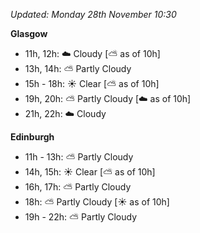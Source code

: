 *Updated: Monday 28th November 10:30*

**Glasgow**

* 11h, 12h: :cloud: Cloudy [:partly_sunny: as of 10h]
* 13h, 14h: :partly_sunny: Partly Cloudy
* 15h - 18h: :sunny: Clear [:partly_sunny: as of 10h]
* 19h, 20h: :partly_sunny: Partly Cloudy [:cloud: as of 10h]
* 21h, 22h: :cloud: Cloudy

**Edinburgh**

* 11h - 13h: :partly_sunny: Partly Cloudy
* 14h, 15h: :sunny: Clear [:partly_sunny: as of 10h]
* 16h, 17h: :partly_sunny: Partly Cloudy
* 18h: :partly_sunny: Partly Cloudy [:sunny: as of 10h]
* 19h - 22h: :partly_sunny: Partly Cloudy
